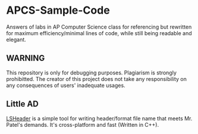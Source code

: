 # APCS-Sample-Code
Answers of labs in AP Computer Science class for referencing but rewritten for maximum efficiency/minimal lines of code, while still being readable and elegant.

## WARNING
This repository is only for debugging purposes. Plagiarism is strongly prohibitted. The creator of this project does not take any responsibility on any consequences of users' inadequate usages.

## Little AD
[LSHeader](https://github.com/LBYPatrick/LSheader)  is a simple tool for writing header/format file name that meets Mr. Patel's demands. It's cross-platform and fast (Written in C++).

